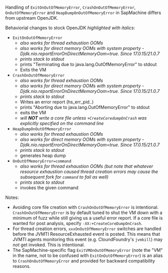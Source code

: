 Handling of `ExitOnOutOfMemoryError`, `CrashOnOutOfMemoryError`, `OnOutOfMemoryError` and `HeapDumpOnOutOfMemoryError` in SapMachine differs from upstream OpenJDK.

Behaviorial changes to stock OpenJDK *highlighted with italics*:

- `ExitOnOutOfMemoryError`
   - *also works for thread exhaustion OOMs*
   - *also works for direct memory OOMs with system property -Djdk.nio.reportErrorOnDirectMemoryOom=true. Since 17.0.15/21.0.7*
   - *prints stack to stdout*
   - prints "Terminating due to java.lang.OutOfMemoryError" to stdout
   - Exits the VM
- `CrashOnOutOfMemoryError`
   - *also works for thread exhaustion OOMs*
   - *also works for direct memory OOMs with system property -Djdk.nio.reportErrorOnDirectMemoryOom=true. Since 17.0.15/21.0.7*
   - *prints stack to stdout*
   - Writes an error report (hs_err_pid..)
   - prints "Aborting due to java.lang.OutOfMemoryError" to stdout
   - exits the VM
   - *will **NOT** write a core file unless `+CreateCoredumpOnCrash` was explicitly specified on the command line*
- `HeapDumpOnOutOfMemoryError`
   - *also works for thread exhaustion OOMs*
   - *also works for direct memory OOMs with system property -Djdk.nio.reportErrorOnDirectMemoryOom=true. Since 17.0.15/21.0.7*
   - *prints stack to stdout*
   - generates heap dump
- `OnOutOfMemoryError=command`
   - *also works for thread exhaustion OOMs (but note that whatever resource exhaustion caused thread creation errors may cause the subsequent fork for `command` to fail as well)*
   - *prints stack to stdout*
   - invokes the given command

Notes:
- Avoiding core file creation with `CrashOnOutOfMemoryError` is intentional. `CrashOnOutOfMemoryError` is by default tuned to shut the VM down with a minimum of fuzz while still giving us a useful error report. If a core file is wanted for post analysis, specify `-XX:+CreateCoreDumpOnCrash`.
- For thread creation errors, `xxxOnOutOfMemoryError` switches are handled before the JVMTI ResourceExhausted event is posted. This means that JVMTI agents monitoring this event (e.g. CloundFoundry's `jvmkill`) may *not* get invoked. This is intentional.
- The SapMachine-specific flag `ExitVMOnOutOfMemoryError` (note the "VM" in the name, not to be confused with `ExitOnOutOfMemoryError`) is an alias to `CrashOnOutOfMemoryError` and provided for backward compatibility reasons.
